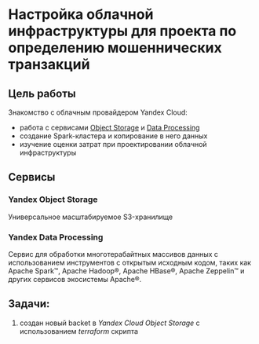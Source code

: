 # Настройка облачной инфраструктуры для проекта по определению мошеннических транзакций


## Цель работы
Знакомство с облачным провайдером Yandex Cloud: 
  * работа с сервисами [Object Storage](#yandex-object-storage) и [Data Processing](#yandex-data-processing)
  * создание Spark-кластера и копирование в него данных 
  * изучение оценки затрат при проектировании облачной инфраструктуры


## Сервисы
### Yandex Object Storage
Универсальное масштабируемое S3-хранилище

### Yandex Data Processing
Сервис для обработки многотерабайтных массивов данных 
с использованием инструментов с открытым исходным кодом, 
таких как Apache Spark™, Apache Hadoop®, Apache HBase®, Apache Zeppelin™ 
и других сервисов экосистемы Apache®.


## Задачи:
  1. cоздан новый backet в *Yandex Cloud Object Storage* с использованием *terraform* скрипта
